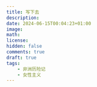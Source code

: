 ```yaml
---
title: 写下去
description: 
date: 2024-06-15T00:04:23+01:00
image: 
math: 
license: 
hidden: false
comments: true
draft: true
tags:
    - 非洲历险记
    - 女性主义
---
```

